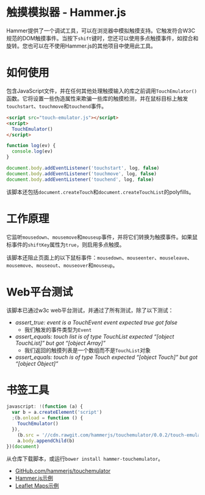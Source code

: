 # 触摸模拟器 - Hammer.js

Hammer提供了一个调试工具，可以在浏览器中模拟触摸支持。它触发符合W3C规范的DOM触摸事件。当按下`shift`键时，您还可以使用多点触摸事件，如捏合和旋转。您也可以在不使用Hammer.js的其他项目中使用此工具。

# 如何使用

包含JavaScript文件，并在任何其他处理触摸输入的库之前调用`TouchEmulator()`函数。它将设置一些伪造属性来欺骗一些库的触摸检测，并在鼠标目标上触发`touchstart`、`touchmove`和`touchend`事件。

```html
<script src="touch-emulator.js"></script>
<script>
  TouchEmulator()
</script>
```

```javascript
function log(ev) {
  console.log(ev)
}

document.body.addEventListener('touchstart', log, false)
document.body.addEventListener('touchmove', log, false)
document.body.addEventListener('touchend', log, false)
```

该脚本还包括`document.createTouch`和`document.createTouchList`的polyfills。

# 工作原理

它监听`mousedown`、`mousemove`和`mouseup`事件，并将它们转换为触摸事件。如果鼠标事件的`shiftKey`属性为`true`，则启用多点触摸。

该脚本还阻止页面上的以下鼠标事件：`mousedown`、`mouseenter`、`mouseleave`、`mousemove`、`mouseout`、`mouseover`和`mouseup`。

# Web平台测试

该脚本已通过w3c web平台测试，并通过了所有测试，除了以下测试：

- _assert_true: event is a TouchEvent event expected true got false_
  - 我们触发的事件类型为`Event`
- _assert_equals: touch list is of type TouchList expected “[object TouchList]” but got “[object Array]”_
  - 我们返回的触摸列表是一个数组而不是`TouchList`对象
- _assert_equals: touch is of type Touch expected “[object Touch]” but got “[object Object]”_

# 书签工具

```javascript
javascript: !(function (a) {
  var b = a.createElement('script')
  ;(b.onload = function () {
    TouchEmulator()
  }),
    (b.src = '//cdn.rawgit.com/hammerjs/touchemulator/0.0.2/touch-emulator.js'),
    a.body.appendChild(b)
})(document)
```

从仓库下载脚本，或运行`bower install hammer-touchemulator`。

- [GitHub.com/hammerjs/touchemulator](https://github.com/hammerjs/touchemulator)
- [Hammer.js示例](https://hammerjs.github.io/touchemulator/)
- [Leaflet Maps示例](https://hammerjs.github.io/touchemulator/)

